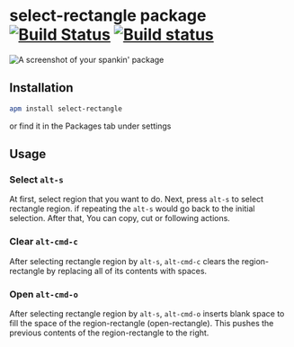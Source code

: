 # select-rectangle package [![Build Status](https://travis-ci.org/hmatsuda/select-rectangle.svg?branch=master)](https://travis-ci.org/hmatsuda/select-rectangle) [![Build status](https://ci.appveyor.com/api/projects/status/ocqrj3udf4ta6oky/branch/master)](https://ci.appveyor.com/api/projects/status/ocqrj3udf4ta6oky/branch/master)
![A screenshot of your spankin' package](http://cl.ly/image/3I2C2k232e10/select-rectangle.gif)

## Installation
```sh
apm install select-rectangle
```
or find it in the Packages tab under settings

## Usage
### Select `alt-s`
At first, select region that you want to do.
Next, press `alt-s` to select rectangle region. if repeating the `alt-s` would go back to the initial selection.
After that, You can copy, cut or following actions. 

### Clear `alt-cmd-c`
After selecting rectangle region by `alt-s`, `alt-cmd-c` clears the region-rectangle by replacing all of its contents with spaces.

### Open `alt-cmd-o`
After selecting rectangle region by `alt-s`, `alt-cmd-o` inserts blank space to fill the space of the region-rectangle (open-rectangle). This pushes the previous contents of the region-rectangle to the right. 
